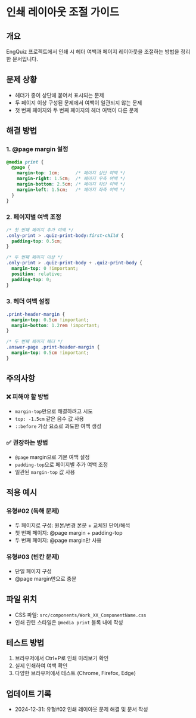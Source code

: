 # 인쇄 레이아웃 조절 가이드

## 개요
EngQuiz 프로젝트에서 인쇄 시 헤더 여백과 페이지 레이아웃을 조절하는 방법을 정리한 문서입니다.

## 문제 상황
- 헤더가 종이 상단에 붙어서 표시되는 문제
- 두 페이지 이상 구성된 문제에서 여백이 일관되지 않는 문제
- 첫 번째 페이지와 두 번째 페이지의 헤더 여백이 다른 문제

## 해결 방법

### 1. @page margin 설정
```css
@media print {
  @page {
    margin-top: 1cm;      /* 페이지 상단 여백 */
    margin-right: 1.5cm;  /* 페이지 우측 여백 */
    margin-bottom: 2.5cm; /* 페이지 하단 여백 */
    margin-left: 1.5cm;   /* 페이지 좌측 여백 */
  }
}
```

### 2. 페이지별 여백 조정
```css
/* 첫 번째 페이지 추가 여백 */
.only-print > .quiz-print-body:first-child {
  padding-top: 0.5cm;
}

/* 두 번째 페이지 이상 */
.only-print > .quiz-print-body + .quiz-print-body {
  margin-top: 0 !important;
  position: relative;
  padding-top: 0;
}
```

### 3. 헤더 여백 설정
```css
.print-header-margin {
  margin-top: 0.5cm !important;
  margin-bottom: 1.2rem !important;
}

/* 두 번째 페이지 헤더 */
.answer-page .print-header-margin {
  margin-top: 0.5cm !important;
}
```

## 주의사항

### ❌ 피해야 할 방법
- `margin-top`만으로 해결하려고 시도
- `top: -1.5cm` 같은 음수 값 사용
- `::before` 가상 요소로 과도한 여백 생성

### ✅ 권장하는 방법
- `@page` margin으로 기본 여백 설정
- `padding-top`으로 페이지별 추가 여백 조정
- 일관된 `margin-top` 값 사용

## 적용 예시

### 유형#02 (독해 문제)
- 두 페이지로 구성: 원본/변경 본문 + 교체된 단어/해석
- 첫 번째 페이지: @page margin + padding-top
- 두 번째 페이지: @page margin만 사용

### 유형#03 (빈칸 문제)
- 단일 페이지 구성
- @page margin만으로 충분

## 파일 위치
- CSS 파일: `src/components/Work_XX_ComponentName.css`
- 인쇄 관련 스타일은 `@media print` 블록 내에 작성

## 테스트 방법
1. 브라우저에서 Ctrl+P로 인쇄 미리보기 확인
2. 실제 인쇄하여 여백 확인
3. 다양한 브라우저에서 테스트 (Chrome, Firefox, Edge)

## 업데이트 기록
- 2024-12-31: 유형#02 인쇄 레이아웃 문제 해결 및 문서 작성 
